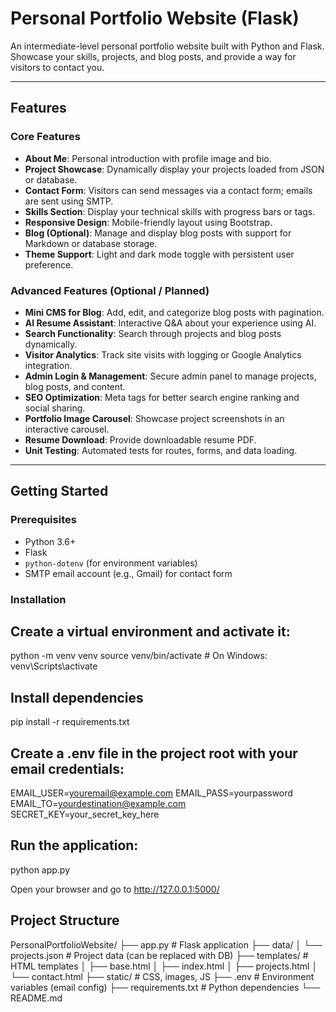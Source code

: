 # Personal Portfolio Website (Flask)

An intermediate-level personal portfolio website built with Python and Flask.  
Showcase your skills, projects, and blog posts, and provide a way for visitors to contact you.

---

## Features

### Core Features
- **About Me**: Personal introduction with profile image and bio.
- **Project Showcase**: Dynamically display your projects loaded from JSON or database.
- **Contact Form**: Visitors can send messages via a contact form; emails are sent using SMTP.
- **Skills Section**: Display your technical skills with progress bars or tags.
- **Responsive Design**: Mobile-friendly layout using Bootstrap.
- **Blog (Optional)**: Manage and display blog posts with support for Markdown or database storage.
- **Theme Support**: Light and dark mode toggle with persistent user preference.

### Advanced Features (Optional / Planned)
- **Mini CMS for Blog**: Add, edit, and categorize blog posts with pagination.
- **AI Resume Assistant**: Interactive Q&A about your experience using AI.
- **Search Functionality**: Search through projects and blog posts dynamically.
- **Visitor Analytics**: Track site visits with logging or Google Analytics integration.
- **Admin Login & Management**: Secure admin panel to manage projects, blog posts, and content.
- **SEO Optimization**: Meta tags for better search engine ranking and social sharing.
- **Portfolio Image Carousel**: Showcase project screenshots in an interactive carousel.
- **Resume Download**: Provide downloadable resume PDF.
- **Unit Testing**: Automated tests for routes, forms, and data loading.

---

## Getting Started

### Prerequisites

- Python 3.6+
- Flask
- `python-dotenv` (for environment variables)
- SMTP email account (e.g., Gmail) for contact form

### Installation

## Create a virtual environment and activate it:
python -m venv venv
source venv/bin/activate  # On Windows: venv\Scripts\activate

## Install dependencies

pip install -r requirements.txt

## Create a .env file in the project root with your email credentials:
EMAIL_USER=youremail@example.com
EMAIL_PASS=yourpassword
EMAIL_TO=yourdestination@example.com
SECRET_KEY=your_secret_key_here

## Run the application:
python app.py


Open your browser and go to http://127.0.0.1:5000/

## Project Structure

PersonalPortfolioWebsite/
├── app.py                 # Flask application
├── data/
│   └── projects.json      # Project data (can be replaced with DB)
├── templates/             # HTML templates
│   ├── base.html
│   ├── index.html
│   ├── projects.html
│   └── contact.html
├── static/                # CSS, images, JS
├── .env                   # Environment variables (email config)
├── requirements.txt       # Python dependencies
└── README.md

